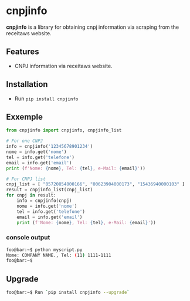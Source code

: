 # cnpjinfo

**cnpjinfo** is a library for obtaining cnpj information via scraping from the receitaws website.

## Features

- CNPJ information via receitaws website.

## Installation

- Run `pip install cnpjinfo`

## Exxemple

```python
from cnpjinfo import cnpjinfo, cnpjinfo_list

# For one CNPJ
info = cnpjinfo('12345678901234')
nome = info.get('nome')
tel = info.get('telefone')
email = info.get('email')
print (f'Nome: {nome}, Tel: {tel}, e-Mail: {email}'))

# For CNPJ list
cnpj_list = [ "05720854000166", "00623904000173", "15436940000103" ]
result = cnpjinfo_list(cnpj_list)
for cnpj in result:
    info = cnpjinfo(cnpj)
    nome = info.get('nome')
    tel = info.get('telefone')
    email = info.get('email')
    print (f'Nome: {nome}, Tel: {tel}, e-Mail: {email}'))
```

### console output

```bash
foo@bar:~$ python myscript.py
Nome: COMPANY NAME., Tel: (11) 1111-1111
foo@bar:~$ 
```

## Upgrade

```bash
foo@bar:~$ Run `pip install cnpjinfo --upgrade`
```
